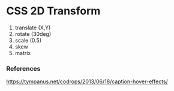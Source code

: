 # CSS 2D Transform

1. translate (X,Y)
2. rotate (30deg)
3. scale (0.5)
4. skew
5. matrix

### References
https://tympanus.net/codrops/2013/06/18/caption-hover-effects/

